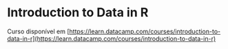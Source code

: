# Introduction to Data in R
Curso disponível em [https://learn.datacamp.com/courses/introduction-to-data-in-r](https://learn.datacamp.com/courses/introduction-to-data-in-r)

